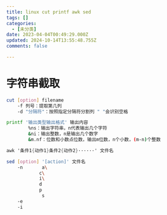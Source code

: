 ```yaml
---
title: linux cut printf awk sed
tags: []
categories:
  - [未分类]
date: 2023-04-04T00:49:29.000Z
updated: 2024-10-14T13:55:48.755Z
comments: false

---
```


<!--more-->
# 字符串截取

```bash
cut [option] filename
	-f 列号：提取第几列
	-d "分隔符"：按照指定分隔符分割列 " "会识别空格
```

```bash
printf '输出类型输出格式' 输出内容
		%ns：输出字符串，n代表输出几个字符
		&ni：输出整数，n是输出几个数字
		&m.nf：位数和小数点位数，输出m位数，n个小数，(m-n)个整数
```

```awk
awk '条件1{动作1}条件2{动作2}······' 文件名
```

```bash
sed [option] '[action]' 文件名
	-n		 a\
			c\
			i\
			d
			p
             s
	-e
	-i
```